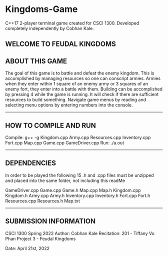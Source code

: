 # Kingdoms-Game
C++17 2-player terminal game created for CSCI 1300. Developed completely independently by Cobhan Kale.

WELCOME TO FEUDAL KINGDOMS
--------------------------------
ABOUT THIS GAME
--------------------------------
The goal of this game is to battle and defeat the enemy kingdom. This is accomplished by managing resources so one can conscript armies. 
Armies when they enter within 1 square of an enemy army or 3 squares of an enemy fort, they enter into a battle with them. 
Building can be accomplished by pressing 4 while the game is running. It will check if there are sufficient resources to build something.
Navigate game menus by reading and selecting menu options by entering numbers into the console.

--------------------------------
HOW TO COMPILE AND RUN
--------------------------------
Compile:    g++ -g Kingdom.cpp Army.cpp Resources.cpp Inventory.cpp Fort.cpp Map.cpp  Game.cpp GameDriver.cpp
Run: ./a.out

--------------------------------
DEPENDENCIES
--------------------------------
In order to be played the following 15 .h and .cpp files must be unzipped and placed into the same folder, not including this readMe

GameDriver.cpp   Game.cpp   Game.h   Map.cpp   Map.h   Kingdom.cpp   Kingdom.h   Army.cpp   Army.h   Inventory.cpp   Inventory.h   Fort.cpp   Fort.h   Resources.cpp   Resources.h Map.txt

--------------------------------
SUBMISSION INFORMATION
--------------------------------

 CSCI 1300 Spring 2022
 Author: Cobhan Kale
 Recitation: 201 - Tiffany Vo Phan
 Project 3 - Feudal Kingdoms

 Date: April 21st, 2022

